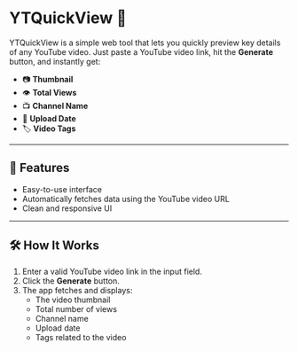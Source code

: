 # YTQuickView 🎥

YTQuickView is a simple web tool that lets you quickly preview key details of any YouTube video. Just paste a YouTube video link, hit the **Generate** button, and instantly get:

- 📷 **Thumbnail**
- 👁️ **Total Views**
- 📺 **Channel Name**
- 📅 **Upload Date**
- 🏷️ **Video Tags**


---

## 🚀 Features

- Easy-to-use interface
- Automatically fetches data using the YouTube video URL
- Clean and responsive UI

---

## 🛠️ How It Works

1. Enter a valid YouTube video link in the input field.
2. Click the **Generate** button.
3. The app fetches and displays:
   - The video thumbnail
   - Total number of views
   - Channel name
   - Upload date
   - Tags related to the video


